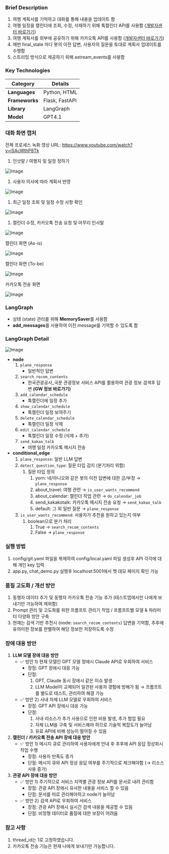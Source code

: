 ### Brief Description

1. 여행 계획서를 기억하고 대화를 통해 내용을 업데이트 함
2. 여행 일정을 캘린더에 조회, 수정, 삭제하기 위해 톡캘린더 API를 사용함 ([개발자센터 바로가기](https://developers.kakao.com/docs/latest/ko/talkcalendar/rest-api))
3. 여행 계획서를 외부에 공유하기 위해 카카오톡 API를 사용함 ([개발자센터 바로가기](https://developers.kakao.com/docs/latest/ko/kakaotalk-message/common))
4. 매번 final_state 마다 봇의 이전 답변, 사용자의 질문을 토대로 계획서 업데이트를 수행함
5. 스트리밍 방식으로 제공하기 위해 astream_events를 사용함

### **Key Technologies**

| **Category** | **Details** |
| --- | --- |
| **Languages** | Python, HTML |
| **Frameworks** | Flask, FastAPI |
| **Library** | LangGraph |
| **Model** | GPT4.1 |

### 대화 화면 캡처

전체 프로세스 녹화 영상 URL: https://www.youtube.com/watch?v=iSAcWthP8Tk

1. 인삿말 / 여행지 및 일정 정하기

![Image](https://github.com/user-attachments/assets/abbf8ad1-478e-4c65-90d2-276aea7f306a)

1. 사용자 의사에 따라 계획서 반영

![Image](https://github.com/user-attachments/assets/65401a99-22fb-4df2-b72e-29afc7bf0608)

1. 최근 일정 조회 및 일정 수정 사항 확인

![Image](https://github.com/user-attachments/assets/71766a76-852c-4f81-be46-3bd20a013939)

1. 캘린더 수정, 카카오톡 전송 요청 및 마무리 인사말

![Image](https://github.com/user-attachments/assets/efafc82e-15a6-4a99-85e2-c7c1c64e0c4b)

캘린더 화면 (As-is)

![Image](https://github.com/user-attachments/assets/176d20b8-773c-42b0-8fa3-93895e8dca40)

캘린더 화면 (To-be)

![Image](https://github.com/user-attachments/assets/8d7d614f-b54b-4ce8-81ad-785ddb74763a)

카카오톡 전송 화면

![Image](https://github.com/user-attachments/assets/db8ec8ef-6e07-4af7-b17f-2eb255eb3161)

### LangGraph

- 상태 (state) 관리를 위해 **MemorySaver**를 사용함
- **add_messages**를 사용하여 이전 message를 기억할 수 있도록 함

### LangGraph Detail

![Image](https://github.com/user-attachments/assets/f39b19cd-58ee-4dc6-8ca5-31bd4c4e1cdc)

- **node**
    1. `plane_response`
        - 일반적인 답변
    2. `search_recom_contents`
        - 한국관광공사_국문 관광정보 서비스 API를 활용하여 관광 정보 검색후 답변 **(**GW 정보 바로가기**)**
    3. `add_calendar_schedule`
        - 톡캘린더에 일정 추가
    4. `show_calendar_schedule`
        - 톡캘린더 일정 보여주기
    5. `delete_calendar_schedule`
        - 톡캘린더 일정 삭제
    6. `edit_calendar_schedule`
        - 톡캘린더 일정 수정 (삭제 + 추가)
    7. `send_kakao_talk` 
        - 여행 일정 카카오톡 메시지 전송
- **conditional_edge**
    1. `plane_response`: 일반 LLM 답변
    2. `detect_question_type`: 질문 타입 감지 (분기처리 위함)
        1. 질문 타입 정의
            1. yorn: 네/아니오와 같은 봇의 이전 답변에 대한 긍/부정 → `plane_response` 
            2. about_travel: 여행 관련 → `is_user_wants_recommend`
            3. about_calendar: 캘린더 작업 관련 → `do_calendar_job`
            4. send_kakakotalk: 카카오톡 메시지 전송 요청 → `send_kakao_talk`
            5. default: 그 외 일반 질문 → `plane_response`
    3. `is_user_wants_recommend`: 사용자가 추천을 원하고 있는지 여부
        1. boolean으로 분기 처리
            1. True → `search_recom_contents`
            2. False → `plane_response`

### 실행 방법

1. config/git.yaml 파일을 복제하여 config/local.yaml 파일 생성후 API 각각에 대해 개인 key 입력
2. app.py, chat_demo.py 실행후 localhost:5001에서 챗 데모 페이지 확인 가능

### 품질 고도화 / 개선 방안

1. 동행자 데이터 추가 및 동행자 카카오톡 전송 기능 추가 (테스트앱에서만 나에게 보내기만 가능하여 제외함)
2. Prompt 관리 및 고도화를 위한 프롬프트 관리기 작업 / 프롬프트별 모델 & 파라미터 다양화 방안 구축
3. 현재는 검색 기반 추천시 (node: `search_recom_contents`) 답변을 기억함, 
추후에 유의미한 정보를 판별하여 해당 정보만 저장하도록 수정

### 장애 대응 방안

1. **LLM 모델 장애 대응 방안**
    - ✅ 방안 1) 현재 모델인 GPT 모델 장애시 Claude API로 우회하여 서비스
        - 장점: GPT 장애시 대응 가능
        - 단점:
            1. GPT, Claude 동시 장애시 같은 이슈 발생
            2. LLM Model이 교체되어 일관된 사용자 경험에 방해가 됨 
            → 프롬프트를 별도로 테스트, 관리하여 해결 가능
    - ✅ 방안 2) 사내 자체 LLM 모델로 우회하여 서비스
        - 장점: GPT API 장애시 대응 가능
        - 단점:
            1. 사내 리소스가 추가 사용으로 인한 비용 발생, 추가 협업 필요
            2. 자체 LLM을 구축 및 서비스해야 하므로 기술적 복잡도가 늘어남
            3. 유료 API에 비해 성능이 떨어질 수 있음 
2. **캘린더 / 카카오톡 전송 API 장애 대응 방안**
    - ✅ 방안 1) 메시지 큐로 관리하여 사용자에게 안내 후 추후에 API 응답 정상화시 작업 수행
        - 장점: 사용자 만족도 증가
        - 단점: 메시지 큐와 API 정상 응답 여부를 주기적으로 체크해야함 (→ 리소스 사용 증가)
3. **관광 API 장애 대응 방안**
    - ✅ 방안 1) 주기적으로 서비스 지역별 관광 정보 API를 문서로 내려 관리함
        - 장점: 관광 API 장애시 유사한 내용을 서비스 할 수 있음
        - 단점: 문서를 따로 관리해야하고 node가 늘어남
    - ✅ 방안 2) 검색 API로 우회하여 서비스
        - 장점: 관광 API 장애시 실시간 검색 내용을 제공할 수 있음
        - 단점: 비정형 데이터로 품질에 대한 보장이 어려움

### 참고 사항

1. thread_id는 1로 고정하였습니다.
2. 카카오톡 전송 기능은 현재 나에게 보내기만 가능합니다.
